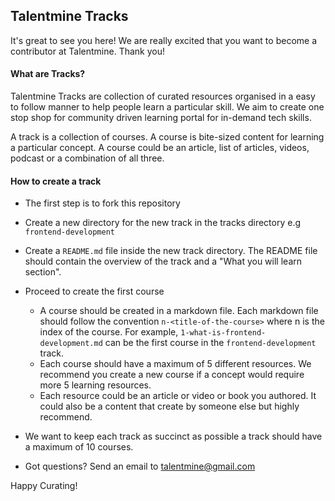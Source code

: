 ## Talentmine Tracks
It's great to see you here! We are really excited that you want to become a contributor at Talentmine. Thank you!

#### What are Tracks?
Talentmine Tracks are collection of curated resources organised in a easy to follow manner to help people learn a particular skill. We aim to create one stop shop for community driven learning portal for in-demand tech skills.

A track is a collection of courses. A course is bite-sized content for learning a particular concept. A course could be an article, list of articles, videos, podcast or a combination of all three.

#### How to create a track

- The first step is to fork this repository
- Create a new directory for the new track in the tracks directory e.g `frontend-development`
- Create a `README.md` file inside the new track directory. The README file should contain the overview of the track and a "What you will learn section".
- Proceed to create the first course
    - A course should be created in a markdown file. Each markdown file should follow the convention `n-<title-of-the-course>` where n is the index of the course. For example, `1-what-is-frontend-development.md` can be the first course in the `frontend-development` track.
    - Each course should have a maximum of 5 different resources. We recommend you create a new course if a concept would require more 5 learning resources.
    - Each resource could be an article or video or book you authored. It could also be a content that create by someone else but highly recommend. 

- We want to keep each track as succinct as possible a track should have a maximum of 10 courses.

- Got questions? Send an email to talentmine@gmail.com

Happy Curating!
